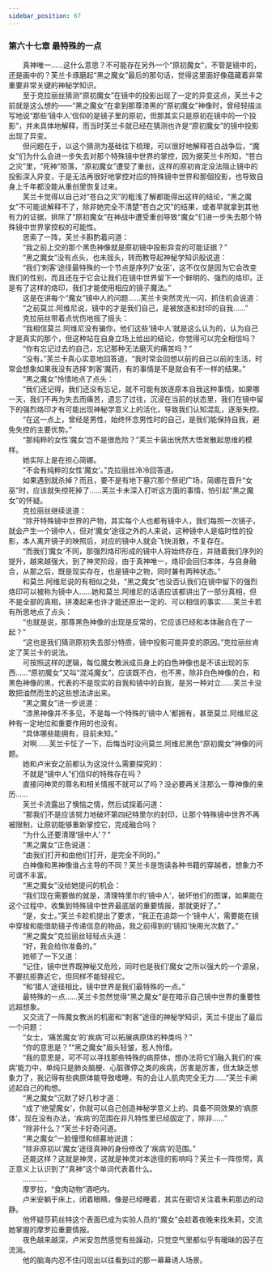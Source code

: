 ```yaml
---
sidebar_position: 67
---
```

### 第六十七章 最特殊的一点  


　　真神唯一……这什么意思？不可能存在另外一个“原初魔女”，不管是镜中的，还是画中的？芙兰卡琢磨起“黑之魔女”最后的那句话，觉得这里面好像蕴藏着非常重要非常关键的神秘学知识。  
　　至于克拉丽丝猜测“原初魔女”在镜中的投影出现了一定的异变这点，芙兰卡之前就是这么想的——“黑之魔女”在拿到那尊漆黑的“原初魔女”神像时，曾经轻描淡写地说“那些‘镜中人’信仰的是镜子里的原初，但那其实只是原初在镜中的一个投影”，并未具体地解释，而当时芙兰卡就已经在猜测也许是“原初魔女”的镜中投影出现了异变。  
　　但问题在于，以这个猜测为基础往下梳理，可以很好地解释苍白战争后，“魔女”们为什么会进一步失去对那个特殊镜中世界的掌控，因为据芙兰卡所知，“苍白之灾”里，“死神”陨落，“原初魔女”遭受了重创，这样的原初肯定没法阻止镜中的投影深入异变，于是无法再很好地掌控对应的特殊镜中世界和那個投影，也导致自身上千年都没能从重创里恢复过来。  
　　芙兰卡觉得以自己对“苍白之灾”的粗浅了解都能得出这样的结论，“黑之魔女”不可能说解释不了，除非她完全不清楚“苍白之灾”的结果，或者早就拿到其他有力的证据，排除了“原初魔女”在神战中遭受重创导致“魔女”们进一步失去那个特殊镜中世界掌控权的可能性。  
　　思索了一阵，芙兰卡斟酌着问道：  
　　“我之前上交的那个黑色神像就是原初镜中投影异变的可能证据？”  
　　“黑之魔女”没有点头，也未摇头，转而教导起神秘学知识般说道：  
　　“我们‘刺客’途径最特殊的一个节点是序列7‘女巫’，这不仅仅是因为它会改变我们的性别，而且还在于它会让我们在镜中世界留下一个鲜明的、强烈的烙印，正是有了这样的烙印，我们才能使用相应的镜子魔法。”  
　　这是在讲每个“魔女”镜中人的问题……芙兰卡突然灵光一闪，抓住机会说道：  
　　“之前莫兰.阿维尼说，镜中的才是我们自己，是被放逐和封印的自我……”  
　　克拉丽丝带着点忧伤地摇了摇头：  
　　“我相信莫兰.阿维尼没有骗你，他们这些‘镜中人’就是这么认为的，认为自己才是真实的那个，但这种站在自身立场上给出的结论，你觉得可以完全相信吗？  
　　“你有忘记过去的自己，忘记那种无法磨灭的痛苦吗？”  
　　“没有。”芙兰卡真心实意地回答道，“我时常会回想以前的自己以前的生活，时常会想象如果我没有选择‘刺客’魔药，有的事情是不是就会有不一样的结果。”  
　　“黑之魔女”怜惜地点了点头：  
　　“我们还记得，我们还没有忘记，就不可能有放逐原本自我这种事情，如果哪一天，我们不再为失去而痛苦，遗忘了过往，沉浸在当前的状态里，我们在镜中留下的强烈烙印才有可能出现神秘学意义上的活化，导致我们认知混乱，逐渐失控。  
　　“在这一点上，曾经是男性，始终怀念男性时的自己，是我们能保持自我，避免失控的主要优势。”  
　　“那纯粹的女性‘魔女’岂不是很危险？”芙兰卡装出恍然大悟发散起思维的模样。  
　　她实际上是在担心简娜。  
　　“不会有纯粹的女性‘魔女’。”克拉丽丝冷冷回答道。  
　　如果遇到就杀掉？而且，要不是有地下墓穴那个祭祀广场，简娜在晋升“女巫”时，应该就失控死掉了……芙兰卡未深入打听这方面的事情，怕引起“黑之魔女”的怀疑。  
　　克拉丽丝继续说道：  
　　“除开特殊镜中世界的产物，其实每个人也都有镜中人，我们每照一次镜子，就会产生一个镜中人，但对‘魔女’途径之外的人来说，这种镜中人是临时性的投影，本人离开镜子的映照后，对应的镜中人就会飞快消散，不复存在。  
　　“而我们‘魔女’不同，那强烈烙印形成的镜中人将始终存在，并随着我们序列的提升，越来越强大，到了神灵阶段，由于真神唯一，烙印会回归本体，与自身融合，从那之后，既是现实存在，也是镜中之物，同时兼有两种状态。”  
　　和莫兰.阿维尼说的有相似之处，“黑之魔女”也没否认我们在镜中留下的强烈烙印可以被称为镜中人……她和莫兰.阿维尼的话语应该都讲出了一部分真相，但不是全部的真相，拼凑起来也许才能还原出一定的、可以相信的事实……芙兰卡若有所思地点了点头：  
　　“也就是说，那尊黑色神像的出现是反常的，它应该已经和本体融合在了一起？”  
　　“这也是我们猜测原初失去部分特质，镜中投影可能异变的原因。”克拉丽丝肯定了芙兰卡的说法。  
　　可按照这样的逻辑，每位魔女教派成员身上的白色神像也是不该出现的东西……“原初魔女”又叫“混沌魔女”，应该既不白，也不黑，除非白色神像的白，和黑色神像的黑，代表的不是现实的自我和镜中的自我，是另一种对立……芙兰卡没敢把油然而生的这些想法讲出来。  
　　“黑之魔女”进一步说道：  
　　“漆黑神像并不多见，不是每一个特殊的‘镜中人’都拥有，甚至莫兰.阿维尼这种有一定地位和重要作用的也没有。  
　　“具体哪些能拥有，目前未知。”  
　　对啊……芙兰卡怔了一下，后悔当时没问莫兰.阿维尼黑色“原初魔女”神像的问题。  
　　她和卢米安之前都认为这没什么需要探究的：  
　　不就是“镜中人”们信仰的特殊存在吗？  
　　直接问神灵的尊名和相关情报不就可以了吗？没必要再关注那么一尊神像的来历……  
　　芙兰卡流露出了懊恼之情，然后试探着问道：  
　　“那我们不是应该努力地破坏第四纪特里尔的封印，让那个特殊镜中世界不再被限制，让原初能够重新掌控它，完成融合吗？  
　　“为什么还要清理‘镜中人’？”  
　　“黑之魔女”正色说道：  
　　“由我们打开和由他们打开，是完全不同的。”  
　　白神像和黑神像谁占主导的不同？芙兰卡是饱读各种书籍的穿越者，想象力不可谓不丰富。  
　　“黑之魔女”没给她提问的机会：  
　　“我们现在需要做的就是，清理特里尔的‘镜中人’，破坏他们的图谋，如果能在这个过程中，收集到特殊镜中世界最底层的重要情报，那就更好了。”  
　　“是，女士。”芙兰卡趁机提出了要求，“我正在追踪一个‘镜中人’，需要能在镜中穿梭和能借助镜子传递信息的物品，我之前得到的‘镜扣’快用光次数了。”  
　　“黑之魔女”克拉丽丝轻轻点头道：  
　　“好，我会给你准备的。”  
　　她顿了一下又道：  
　　“记住，镜中世界既神秘又危险，同时也是我们‘魔女’之所以强大的一个源泉，不要抗拒靠近它，但同样不能轻视它。  
　　“和‘猎人’途径相比，镜中世界是我们最特殊的一点。”  
　　最特殊的一点……芙兰卡忽然觉得“黑之魔女”是在暗示自己镜中世界的重要性远超想象。  
　　又交流了一阵魔女教派的机密和“刺客”途径的神秘学知识，芙兰卡提出了最后一个问题：  
　　“女士，‘痛苦魔女’的‘疾病’可以拓展病原体的种类吗？”  
　　“你的意思是？”“黑之魔女”眉头轻皱，惹人怜惜。  
　　“我的意思是，可不可以寻找那些特殊的病原体，想办法将它们融入我们的‘疾病’能力中，单纯只是肺炎脑梗、心脏骤停之类的疾病，厉害是厉害，但太缺乏想象力了，我记得有些病原体能导致嗜睡，有的会让人肌肉完全无力……”芙兰卡阐述起自己的构想。  
　　“黑之魔女”沉默了好几秒才道：  
　　“成了‘绝望魔女’，你就可以自己创造神秘学意义上的、具备不同效果的‘病原体’，现在没有办法，‘疾病’的范围在非凡特性里已经固定了，除非……”  
　　“除非什么？”芙兰卡好奇问道。  
　　“黑之魔女”一脸憧憬和倾慕地说道：  
　　“除非原初以‘魔女’途径真神的身份修改了‘疾病’的范围。”  
　　还能这样？这就是神灵，这就是神灵对本途径的影响吗？芙兰卡一阵惊愕，真正意义上认识到了“真神”这个单词代表着什么。  
　　…………  
　　摩罗拉，“食肉动物”酒吧内。  
　　卢米安躺于床上，闭着眼睛，像是已经睡着，其实在密切关注着朱莉那边的动静。  
　　他怀疑莎莉丝特这个表面已成为实验人员的“魔女”会趁着夜晚来找朱莉，交流她掌握的摩罗拉重要情报。  
　　夜色越来越深，卢米安忽然感觉有些躁动，只觉空气里都似乎有暧昧的因子在流淌。  
　　他的脑海内忍不住闪现出以往看到过的那一幕幕诱人场景。  

